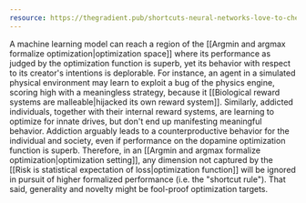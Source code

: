 ```yaml
---
resource: https://thegradient.pub/shortcuts-neural-networks-love-to-cheat/
---
```


A machine learning model can reach a region of the [[Argmin and argmax formalize optimization|optimization space]] where its performance as judged by the optimization function is superb, yet its behavior with respect to its creator's intentions is deplorable. For instance, an agent in a simulated physical environment may learn to exploit a bug of the physics engine, scoring high with a meaningless strategy, because it [[Biological reward systems are malleable|hijacked its own reward system]]. Similarly, addicted individuals, together with their internal reward systems, are learning to optimize for innate drives, but don't end up manifesting meaningful behavior. Addiction arguably leads to a counterproductive behavior for the individual and society, even if performance on the dopamine optimization function is superb. Therefore, in an [[Argmin and argmax formalize optimization|optimization setting]], any dimension not captured by the [[Risk is statistical expectation of loss|optimization function]] will be ignored in pursuit of higher formalized performance (i.e. the "shortcut rule"). That said, generality and novelty might be fool-proof optimization targets.